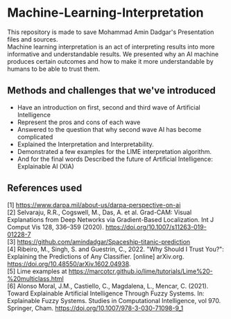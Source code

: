 # Machine-Learning-Interpretation
This repository is made to save Mohammad Amin Dadgar's Presentation files and sources. <br>
Machine learning interpretation is an act of interpreting results into more informative and understandable results. We presented why an AI machine produces certain outcomes and how to make it more understandable by humans to be able to trust them.

## Methods and challenges that we've introduced
- Have an introduction on first, second and third wave of Artificial Intelligence
- Represent the pros and cons of each wave
- Answered to the question that why second wave AI has become complicated
- Explained the Interpretation and Interpretability.
- Demonstrated a few examples for the LIME interpretation algorithm.
- And for the final words Described the future of Artificial Intelligence: Explainable AI (XIA)

## References used
[1]  https://www.darpa.mil/about-us/darpa-perspective-on-ai <br>
[2] Selvaraju, R.R., Cogswell, M., Das, A. et al. Grad-CAM: Visual Explanations from Deep Networks via Gradient-Based Localization. Int J Comput Vis 128, 336–359 (2020). https://doi.org/10.1007/s11263-019-01228-7 <br>
[3] https://github.com/amindadgar/Spaceship-titanic-prediction <br>
[4] Ribeiro, M., Singh, S. and Guestrin, C., 2022. "Why Should I Trust You?": Explaining the Predictions of Any Classifier. [online] arXiv.org. https://doi.org/10.48550/arXiv.1602.04938. <br>
[5] Lime examples at https://marcotcr.github.io/lime/tutorials/Lime%20-%20multiclass.html <br>
[6] Alonso Moral, J.M., Castiello, C., Magdalena, L., Mencar, C. (2021). Toward Explainable Artificial Intelligence Through Fuzzy Systems. In: Explainable Fuzzy Systems. Studies in Computational Intelligence, vol 970. Springer, Cham. https://doi.org/10.1007/978-3-030-71098-9_1



